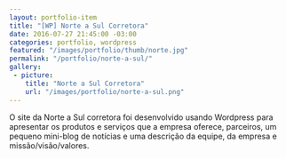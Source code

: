 ```yaml
---
layout: portfolio-item
title: "[WP] Norte a Sul Corretora"
date: 2016-07-27 21:45:00 -03:00
categories: portfolio, wordpress
featured: "/images/portfolio/thumb/norte.jpg"
permalink: "/portfolio/norte-a-sul/"
gallery:
 - picture:
    title: "Norte a Sul Corretora"
    url: "/images/portfolio/norte-a-sul.png"
---
```

O site da Norte a Sul corretora foi desenvolvido usando Wordpress para apresentar os produtos e serviços que a empresa oferece, parceiros, um pequeno mini-blog de notícias e uma descrição da equipe, da empresa e  missão/visão/valores.